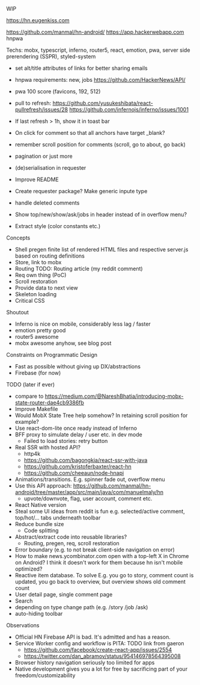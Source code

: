 WIP

https://hn.eugenkiss.com

https://github.com/manmal/hn-android/
https://app.hackerwebapp.com
hnpwa

Techs: mobx, typescript, inferno, router5, react, emotion, pwa, server side prerendering (SSPR), styled-system

- set alt/title attributes of links for better sharing emails
- hnpwa requirements: new, jobs
  https://github.com/HackerNews/API/
- pwa 100 score (favicons, 192, 512)

- pull to refresh: 
  https://github.com/yusukeshibata/react-pullrefresh/issues/28
  https://github.com/infernojs/inferno/issues/1001
- If last refresh > 1h, show it in toast bar
- On click for comment so that all anchors have target _blank?
- remember scroll position for comments (scroll, go to about, go back)
- pagination or just more
- (de)serialisation in requester
- Improve README
- Create requester package? Make generic inpute type

- handle deleted comments
- Show top/new/show/ask/jobs in header instead of in overflow menu?
- Extract style (color constants etc.)

Concepts
  - Shell pregen finite list of rendered HTML files and 
    respective server.js based on routing definitions
  - Store, link to mobx
  - Routing TODO: Routing article (my reddit comment)
  - Req own thing (PoC)
  - Scroll restoration
  - Provide data to next view
  - Skeleton loading
  - Critical CSS

Shoutout
  - Inferno is nice on mobile, considerably less lag / faster
  - emotion pretty good
  - router5 awesome
  - mobx awesome anyhow, see blog post

Constraints on Programmatic Design
  - Fast as possible without giving up DX/abstractions
  - Firebase (for now)
  
TODO (later if ever)
  - compare to https://medium.com/@NareshBhatia/introducing-mobx-state-router-dae4cb9386fb
  - Improve Makefile
  - Would MobX State Tree help somehow? In retaining scroll position for example?
  - Use react-dom-lite once ready instead of Inferno
  - BFF proxy to simulate delay / user etc. in dev mode
      - Failed to load stories: retry button
  - Real SSR with hosted API?
      - http4k
      - https://github.com/bagongkia/react-ssr-with-java
      - https://github.com/kristoferbaxter/react-hn
      - https://github.com/cheeaun/node-hnapi
  - Animations/transitions. E.g. spinner fade out, overflow menu
  - Use this API approach: https://github.com/manmal/hn-android/tree/master/app/src/main/java/com/manuelmaly/hn
      - upvote/downvote, flag, user account, comment etc.
  - React Native version
  - Steal some UI ideas from reddit is fun 
    e.g. selected/active comment, top/hot/... tabs underneath toolbar
  - Reduce bundle size
      - Code splitting
  - Abstract/extract code into reusable libraries?
      - Routing, pregen, req, scroll restoration
  - Error boundary (e.g. to not break client-side navigation on error)
  - How to make news.ycombinator.com open with a top-left X in Chrome on Android?
    I think it doesn't work for them because hn isn't mobile optimized?
  - Reactive item database. To solve E.g. you go to story, comment count is updated,
    you go back to overview, but overview shows old comment count
  - User detail page, single comment page
  - Search
  - depending on type change path (e.g. /story /job /ask)
  - auto-hiding toolbar

Observations
  - Official HN Firebase API is bad. It's admitted and has a reason.
  - Service Worker config and workflow is PITA: TODO link from gaeron
      - https://github.com/facebook/create-react-app/issues/2554
      - https://twitter.com/dan_abramov/status/954146978564395008
  - Browser history navigation seriously too limited for apps
  - Native development gives you a lot for free by sacrificing part of your freedom/customizability
